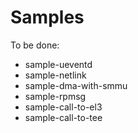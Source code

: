 # Samples

To be done:

- sample-ueventd
- sample-netlink
- sample-dma-with-smmu
- sample-rpmsg
- sample-call-to-el3
- sample-call-to-tee
